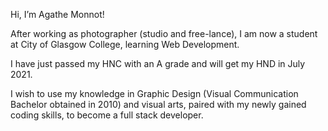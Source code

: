 Hi, I’m Agathe Monnot!

After working as photographer (studio and free-lance), I am now a student at City of Glasgow College, learning Web Development. 

I have just passed my HNC with an A grade and will get my HND in July 2021. 

I wish to use my knowledge in Graphic Design (Visual Communication Bachelor obtained in 2010) and visual arts, paired with my newly gained coding skills, to become a full stack developer.

<!---
agathe-monnot/agathe-monnot is a ✨ special ✨ repository because its `README.md` (this file) appears on your GitHub profile.
You can click the Preview link to take a look at your changes.
--->
